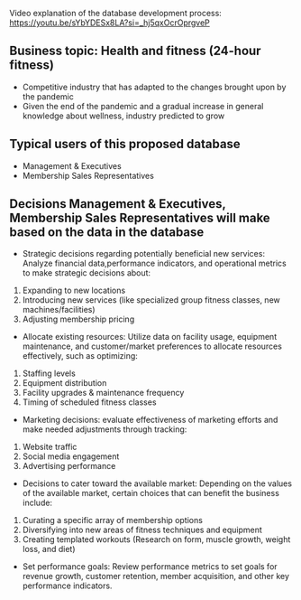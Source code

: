 

Video explanation of the database development process: https://youtu.be/sYbYDESx8LA?si=_hj5qxOcrOprgveP

## Business topic: Health and fitness (24-hour fitness)
- Competitive industry that has adapted to the changes brought upon by the
pandemic
- Given the end of the pandemic and a gradual increase in general knowledge about
wellness, industry predicted to grow

## Typical users of this proposed database
- Management & Executives
- Membership Sales Representatives
  
## Decisions Management & Executives, Membership Sales Representatives will make based on the data in the database
   
- Strategic decisions regarding potentially beneficial new services: Analyze financial data,performance indicators, and operational metrics to make strategic decisions about:
1. Expanding to new locations
2. Introducing new services (like specialized group fitness classes, new machines/facilities)
3. Adjusting membership pricing
   
- Allocate existing resources: Utilize data on facility usage, equipment maintenance, and
customer/market preferences to allocate resources effectively, such as optimizing:
1. Staffing levels
2. Equipment distribution
3. Facility upgrades & maintenance frequency
4. Timing of scheduled fitness classes
   
- Marketing decisions: evaluate effectiveness of marketing efforts and make needed
adjustments through tracking:
1. Website traffic
2. Social media engagement
3. Advertising performance
   
- Decisions to cater toward the available market: Depending on the values of the available
market, certain choices that can benefit the business include:
1. Curating a specific array of membership options
2. Diversifying into new areas of fitness techniques and equipment
3. Creating templated workouts (Research on form, muscle growth, weight loss, and
diet)

- Set performance goals: Review performance metrics to set goals for revenue growth,
customer retention, member acquisition, and other key performance indicators.

